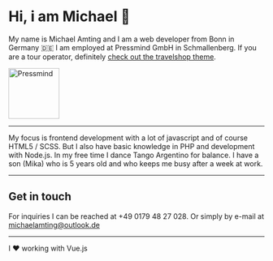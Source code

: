# Hi, i am Michael 🤟

My name is Michael Amting and I am a web developer from Bonn in Germany 🇩🇪 I am employed at Pressmind GmbH in Schmallenberg. If you are a tour operator, definitely <a href="https://github.com/pressmind/wp-travelshop-theme">check out the travelshop theme</a>.

<a href="https://github.com/pressmind" target="_blank"><img src="https://www.pressmind.de/files/pm_logo.svg" alt="Pressmind" width="100"/></a>

<hr />

My focus is frontend development with a lot of javascript and of course HTML5 / SCSS. But I also have basic knowledge in PHP and development with Node.js. In my free time I dance Tango Argentino for balance. I have a son (Mika) who is 5 years old and who keeps me busy after a week at work.

<hr />

## Get in touch

For inquiries I can be reached at +49 0179 48 27 028. 
Or simply by e-mail at <a href="mailto:michaelamting@outlook.de">michaelamting@outlook.de</a>

<hr />

I ❤️ working with Vue.js
